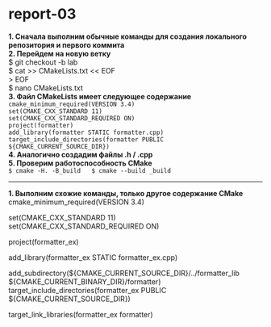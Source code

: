 # report-03
**1. Сначала выполним обычные команды для создания локального репозитория и первого коммита**  
**2. Перейдем на новую ветку**  
      $ git checkout -b lab  
      $ cat >> CMakeLists.txt << EOF  
      > EOF  
      $ nano CMakeLists.txt  
**3.  Файл CMakeLists имеет следующее содержание**  
    ```cmake_minimum_required(VERSION 3.4)```  
    ```set(CMAKE_CXX_STANDARD 11)```      
    ```set(CMAKE_CXX_STANDARD_REQUIRED ON)```   
    ```project(formatter)```    
    ```add_library(formatter STATIC formatter.cpp)```    
    ```target_include_directories(formatter PUBLIC ${CMAKE_CURRENT_SOURCE_DIR})```   
**4. Аналогично создадим файлы .h / .cpp**   
**5. Проверим работоспособность CMake**  
    ```$ cmake -H. -B_build  
       $ cmake --build _build```  
******

**1. Выполним схожие команды, только другое содержание CMake**
     cmake_minimum_required(VERSION 3.4)  

set(CMAKE_CXX_STANDARD 11)  
set(CMAKE_CXX_STANDARD_REQUIRED ON)  

project(formatter_ex)  

add_library(formatter_ex STATIC formatter_ex.cpp)  

add_subdirectory(${CMAKE_CURRENT_SOURCE_DIR}/../formatter_lib ${CMAKE_CURRENT_BINARY_DIR}/formatter) 
target_include_directories(formatter_ex PUBLIC ${CMAKE_CURRENT_SOURCE_DIR})  

target_link_libraries(formatter_ex formatter)  

      
